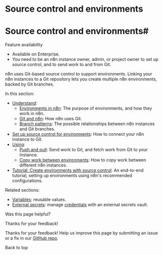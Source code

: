 # Source control and environments

[ ](https://github.com/n8n-io/n8n-docs/edit/main/docs/source-control-environments/index.md "Edit this page")

# Source control and environments#

Feature availability

  * Available on Enterprise.
  * You need to be an n8n instance owner, admin, or project owner to set up source control, and to send work to and from Git.



n8n uses Git-based source control to support environments. Linking your n8n instances to a Git repository lets you create multiple n8n environments, backed by Git branches.

In this section:

  * [Understand](understand/):
    * [Environments in n8n](understand/environments/): The purpose of environments, and how they work in n8n.
    * [Git and n8n](understand/git/): How n8n uses Git. 
    * [Branch patterns](understand/patterns/): The possible relationships between n8n instances and Git branches.
  * [Set up source control for environments](setup/): How to connect your n8n instance to Git.
  * [Using](using/):
    * [Push and pull](using/push-pull/): Send work to Git, and fetch work from Git to your instance.
    * [Copy work between environments](using/copy-work/): How to copy work between different n8n instances.
  * [Tutorial: Create environments with source control](create-environments/): An end-to-end tutorial, setting up environments using n8n's recommended configurations.



Related sections:

  * [Variables](../code/variables/): reusable values.
  * [External secrets](../external-secrets/): manage [credentials](../glossary/#credential-n8n) with an external secrets vault.

Was this page helpful? 

Thanks for your feedback! 

Thanks for your feedback! Help us improve this page by submitting an issue or a fix in our [GitHub repo](https://github.com/n8n-io/n8n-docs). 

Back to top 
